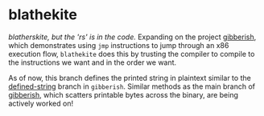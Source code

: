 # blathekite

_blatherskite, but the 'rs' is in the code._ Expanding on the project
[gibberish], which demonstrates using `jmp` instructions to jump through an 
x86 execution flow, `blathekite` does this by trusting the compiler to compile 
to the instructions we want and in the order we want.

As of now, this branch defines the printed string in plaintext similar to the
[defined-string] branch in `gibberish`. Similar methods as the main branch of 
[gibberish], which scatters printable bytes across the binary, are being 
actively worked on!

[gibberish]: https://github.com/phoreverpheebs/gibberish
[defined-string]: https://github.com/phoreverpheebs/gibberish/tree/defined-string
